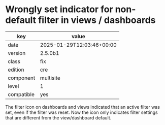 [//]: # (werk v2)
# Wrongly set indicator for non-default filter in views / dashboards

key        | value
---------- | ---
date       | 2025-01-29T12:03:46+00:00
version    | 2.5.0b1
class      | fix
edition    | cre
component  | multisite
level      | 1
compatible | yes

The filter icon on dashboards and views indicated that an active filter was set, even if the filter was reset.
Now the icon only indicates filter settings that are different from the view/dashboard default.
